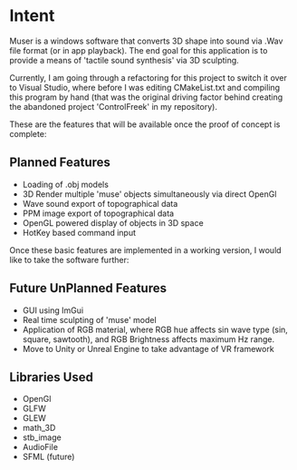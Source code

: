 # Intent

Muser is a windows software that converts 3D shape into sound via .Wav file format (or in app playback). The end goal for this application is to provide a means of 'tactile sound synthesis' via 3D sculpting.

Currently, I am going through a refactoring for this project to switch it over to Visual Studio, where before I was editing CMakeList.txt and compiling this program by hand (that was the original driving factor behind creating the abandoned project 'ControlFreek' in my repository).

These are the features that will be available once the proof of concept is complete:

## Planned Features

* Loading of .obj models
* 3D Render multiple 'muse' objects simultaneously via direct OpenGl
* Wave sound export of topographical data
* PPM image export of topographical data
* OpenGL powered display of objects in 3D space
* HotKey based command input

Once these basic features are implemented in a working version, I would like to take the software further:

## Future UnPlanned Features

* GUI using ImGui
* Real time sculpting of 'muse' model
* Application of RGB material, where RGB hue affects sin wave type (sin, square, sawtooth), and RGB Brightness affects maximum Hz range.
* Move to Unity or Unreal Engine to take advantage of VR framework

## Libraries Used

* OpenGl
* GLFW
* GLEW
* math_3D
* stb_image
* AudioFile
* SFML (future)
